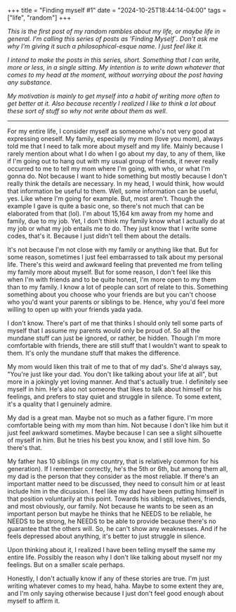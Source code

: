 +++
title = "Finding myself #1"
date = "2024-10-25T18:44:14-04:00"
tags = ["life", "random"]
+++

_This is the first post of my random rambles about my life, or maybe life in general. I'm calling this series of posts as 'Finding Myself`. Don't ask me why I'm giving it such a philosophical-esque name. I just feel like it._
 
_I intend to make the posts in this series, short. Something that I can write, more or less, in a single sitting. My intention is to write down whatever that comes to my head at the moment, without worrying about the post having any substance._ 

_My motivation is mainly to get myself into a habit of writing more often to get better at it. Also because recently I realized I like to think a lot about these sort of stuff so why not write about them as well._
 
---

For my entire life, I consider myself as someone who's not very good at expressing oneself. My family, especially my mom (love you mom), always told me that I need to talk more about myself and my life. Mainly because I rarely mention about what I do when I go about my day, to any of them, like if I'm going out to hang out with my usual group of friends, it never really occurred to me to tell my mom where I'm going, with who, or what I'm gonna do. Not because I want to hide something but mostly because I don't really think the details are necessary. In my head, I would think, how would that information be useful to them. Well, some information can be useful, yes. Like where I'm going for example. But, most aren't. Though the example I gave is quite a basic one, so there's not much that can be elaborated from that (lol). I'm about 15,164 km away from my home and family, due to my job. Yet, I don't think my family know what I actually do at my job or what my job entails me to do. They just know that I write some codes, that's it. Because I just didn't tell them about the details. 

It's not because I'm not close with my family or anything like that. But for some reason, sometimes I just feel embarrassed to talk about my personal life. There's this weird and awkward feeling that prevented me from telling my family more about myself. But for some reason, I don't feel like this when I'm with friends and to be quite honest, I'm more open to my them than to my family. I know a lot of people can sort of relate to this. Something something about you choose who your friends are but you can't choose who you'd want your parents or siblings to be. Hence, why you'd feel more willing to open up with your friends yada yada.

I don't know. There's part of me that thinks I should only tell some parts of myself that I assume my parents would only be proud of. So all the mundane stuff can just be ignored, or rather, be hidden. Though I'm more comfortable with friends, there are still stuff that I wouldn't want to speak to them. It's only the mundane stuff that makes the difference. 

My mom would liken this trait of me to that of my dad's. She'd always say, "You're just like your dad. You don't like talking about your life at all", but more in a jokingly yet loving manner. And that's actually true. I definitely see myself in him. He's also not someone that likes to talk about himself or his feelings, and prefers to stay quiet and struggle in silence. To some extent, it's a quality that I genuinely admire. 

My dad is a great man. Maybe not so much as a father figure. I'm more comfortable being with my mom than him. Not because I don't like him but it just feel awkward sometimes. Maybe because I can see a slight silhouette of myself in him. But he tries his best you know, and I still love him. So there's that.

My father has 10 siblings (in my country, that is relatively common for his generation). If I remember correctly, he's the 5th or 6th, but among them all, my dad is the person that they consider as the most reliable. If there's an important matter need to be discussed, they need to consult him or at least include him in the dicussion. I feel like my dad have been putting himself in that position voluntarily at this point. Towards his siblings, relatives, friends, and most obviously, our family. Not because he wants to be seen as an important person but maybe he thinks that he NEEDS to be reliable, he NEEDS to be strong, he NEEDS to be able to provide because there's no guarantee that the others will. So, he can't show any weaknesses. And if he feels depressed about anything, it's better to just struggle in silence. 

Upon thinking about it, I realized I have been telling myself the same my entire life. Possibly the reason why I don't like talking about myself nor my feelings. But on a smaller scale perhaps.

Honestly, I don't actually know if any of these stories are true. I'm just writing whatever comes to my head, haha. Maybe to some extent they are, and I'm only saying otherwise because I just don't feel good enough about myself to affirm it.
